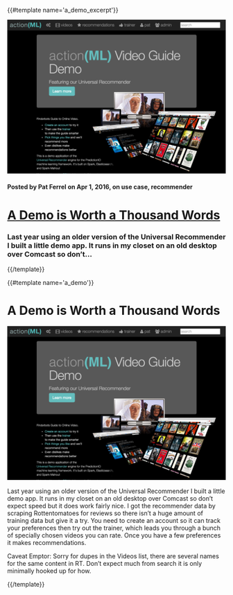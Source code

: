 {{#template name='a_demo_excerpt'}}

![image](/images/Guide-front-1024x7211.png)

#### Posted by **Pat Ferrel** on Apr 1, 2016, on **use case, recommender**

# [A Demo is Worth a Thousand Words](/blog/{{template}})

### Last year using an older version of the Universal Recommender I built a little demo app. It runs in my closet on an old desktop over Comcast so don’t...
{{/template}}

{{#template name='a_demo'}}

# A Demo is Worth a Thousand Words

![image](/images/Guide-front-1024x7211.png)

Last year using an older version of the Universal Recommender I built a little demo app. It runs in my closet on an old desktop over Comcast so don’t expect speed but it does work fairly nice. I got the recommender data by scraping Rottentomatoes for reviews so there isn’t a huge amount of training data but give it a try. You need to create an account so it can track your preferences then try out the trainer, which leads you through a bunch of specially chosen videos you can rate. Once you have a few preferences it makes recommendations.

Caveat Emptor: Sorry for dupes in the Videos list, there are several names for the same content in RT. Don’t expect much from search it is only minimally hooked up for how.

{{/template}}
